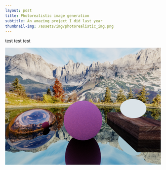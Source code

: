 ```yaml
---
layout: post
title: Photorealistic image generation
subtitle: An amazing project I did last year
thumbnail-img: /assets/img/photorealistic_img.png
---
```


test test test

<p align="center">
  <img width=650 src="/assets/img/photorealistic_img.png"/>
</p>
